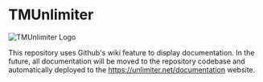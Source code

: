 # TMUnlimiter

![TMUnlimiter Logo](https://unlimiter.net/static/logo.png)

This repository uses Github's wiki feature to display documentation. In the future, all documentation will be moved to the repository codebase and automatically deployed to the https://unlimiter.net/documentation website.

